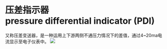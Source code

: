 # 压差指示器<br>pressure differential indicator (PDI)
又称压差变送器，是一种运用上下游两侧不通压力情况下的差值，通过4~20ma电流显示至电子仪表中。
![](..\..\..\photos\压差指示器.jpg)

